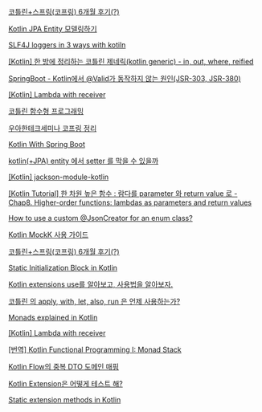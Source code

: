 
[코틀린+스프링(코프링) 6개월 후기(?)](https://www.podo-dev.com/blogs/282)


[Kotlin JPA Entity 모델링하기](https://thxwelchs.github.io/Kotlin%20JPA%20Entity%20%EB%AA%A8%EB%8D%B8%EB%A7%81%ED%95%98%EA%B8%B0/)

[SLF4J loggers in 3 ways with kotiln](https://www.reddit.com/r/Kotlin/comments/8gbiul/slf4j_loggers_in_3_ways/)

[[Kotlin] 한 방에 정리하는 코틀린 제네릭(kotlin generic) - in, out, where, reified](https://readystory.tistory.com/201)

[SpringBoot - Kotlin에서 @Valid가 동작하지 않는 원인(JSR-303, JSR-380)](https://velog.io/@lsb156/SpringBoot-Kotlin%EC%97%90%EC%84%9C-Valid%EA%B0%80-%EB%8F%99%EC%9E%91%ED%95%98%EC%A7%80-%EC%95%8A%EB%8A%94-%EC%9B%90%EC%9D%B8JSR-303-JSR-380)

[[Kotlin] Lambda with receiver](https://jaeyeong951.medium.com/kotlin-lambda-with-receiver-5c2cccd8265a)

[코틀린 함수형 프로그래밍](https://hellose7.tistory.com/54?category=1221901)

[우아한테크세미나 코프링 정리](https://jaeyeong951.medium.com/%EC%9A%B0%EC%95%84%ED%95%9C%ED%85%8C%ED%81%AC%EC%84%B8%EB%AF%B8%EB%82%98-%EC%BD%94%ED%94%84%EB%A7%81-%EC%A0%95%EB%A6%AC-eca1ddb337b5)

[Kotlin With Spring Boot](https://stylishc.tistory.com/127)

[kotlin(+JPA) entity 에서 setter 를 막을 수 있을까](https://multifrontgarden.tistory.com/272)

[[Kotlin] jackson-module-kotlin](https://traeper.tistory.com/209)

[[Kotlin Tutorial] 한 차원 높은 함수 : 람다를 parameter 와 return value 로 - Chap8. Higher-order functions: lambdas as parameters and return values](https://aroundck.tistory.com/4869)

[How to use a custom @JsonCreator for an enum class?](https://github.com/FasterXML/jackson-module-kotlin/issues/75)

[Kotlin MockK 사용 가이드](https://www.devkuma.com/docs/kotlin/kotlin-mockk-%EC%82%AC%EC%9A%A9-%EA%B0%80%EC%9D%B4%EB%93%9C/)

[코틀린+스프링(코프링) 6개월 후기(?)](https://www.podo-dev.com/blogs/282)

[Static Initialization Block in Kotlin](https://www.baeldung.com/kotlin/static-initialization-block)

[Kotlin extensions use를 알아보고, 사용법을 알아보자.](https://thdev.tech/kotlin/2020/11/03/kotlin_effective_09/)

[코틀린 의 apply, with, let, also, run 은 언제 사용하는가?](https://thdev.tech/kotlin/2020/11/03/kotlin_effective_09/)

[Monads explained in Kotlin](https://medium.com/@albert.llousas/monads-explained-in-kotlin-4126ac0cb7f2)

[[Kotlin] Lambda with receiver](https://jaeyeong951.medium.com/kotlin-lambda-with-receiver-5c2cccd8265a)

[[번역] Kotlin Functional Programming I: Monad Stack](https://velog.io/@windsekirun/%EB%B2%88%EC%97%AD-Kotlin-Functional-Programming-I-Monad-Stack)

[Kotlin Flow의 중복 DTO 도메인 매핑](https://florentblot.medium.com/redundant-dto-domain-mapping-in-kotlin-flow-bffbd1d28fc8)

[Kotlin Extension은 어떻게 테스트 해?](https://velog.io/@dhwlddjgmanf/Kotlin-Extension%EC%9D%80-%EC%96%B4%EB%96%BB%EA%B2%8C-%ED%85%8C%EC%8A%A4%ED%8A%B8-%ED%95%B4)

[Static extension methods in Kotlin](https://stackoverflow.com/questions/28210188/static-extension-methods-in-kotlin)


[]()

[]()

[]()
